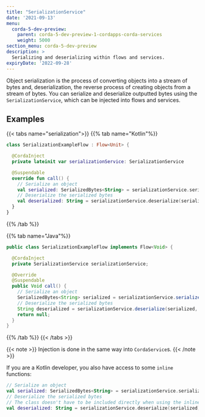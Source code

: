 ```yaml
---
title: "SerializationService"
date: '2021-09-13'
menu:
  corda-5-dev-preview:
    parent: corda-5-dev-preview-1-cordapps-corda-services
    weight: 5000
section_menu: corda-5-dev-preview
description: >
  Serializing and deserializing within flows and services.
expiryDate: '2022-09-28'  
---
```


Object serialization is the process of converting objects into a stream of bytes and, deserialization, the reverse process of creating objects from a stream of bytes. You can serialize and deserialize outputted bytes using the `SerializationService`, which can be injected into flows and services.

## Examples
{{< tabs name="serialization">}}
{{% tab name="Kotlin"%}}
```kotlin
class SerializationExampleFlow : Flow<Unit> {

  @CordaInject
  private lateinit var serializationService: SerializationService

  @Suspendable
  override fun call() {
    // Serialize an object
    val serialized: SerializedBytes<String> = serializationService.serialize("string to serialize")
    // Deserialize the serialized bytes
    val deserialized: String = serializationService.deserialize(serialized, String::class.java)
  }
}
```
{{% /tab %}}

{{% tab name="Java"%}}
```java
public class SerializationExampleFlow implements Flow<Void> {

  @CordaInject
  private SerializationService serializationService;

  @Override
  @Suspendable
  public Void call() {
    // Serialize an object
    SerializedBytes<String> serialized = serializationService.serialize("string to serialize");
    // Deserialize the serialized bytes
    String deserialized = serializationService.deserialize(serialized, String.class);
    return null;
  }
}
```
{{% /tab %}}
{{< /tabs >}}

{{< note >}}
Injection is done in the same way into `CordaService`s.
{{< /note >}}

If you are a Kotlin developer, you also have access to some `inline` functions:

```kotlin
// Serialize an object
val serialized: SerializedBytes<String> = serializationService.serialize("string to serialize")
// Deserialize the serialized bytes
// The class doesn't have to be included directly when using the inline version
val deserialized: String = serializationService.deserialize(serialized)
```
